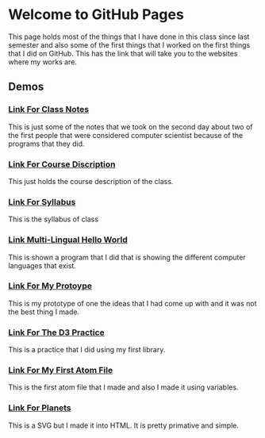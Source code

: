 # Welcome to GitHub Pages

This page holds most of the things that I have done in this class since last semester and also some of the first things that I worked on the first things that I did on GitHub. This has the link that will take you to the websites where my works are.

## Demos

### [Link For Class Notes](https://github.com/matajua000/IB-CS-Repository/blob/master/Class%20Notes.md)

This is just some of the notes that we took on the second day about two of the first people that were considered computer scientist because of the programs that they did.

### [Link For Course Discription](https://github.com/matajua000/IB-CS-Repository/blob/master/IB%20CS%20Course%20Description.md)

This just holds the course description of the class.

### [Link For Syllabus](https://github.com/matajua000/IB-CS-Repository/blob/master/IB%20CS%20Syllabus.md)

This is the syllabus of class

### [Link Multi-Lingual Hello World](https://matajua000.github.io/IB-CS-Repository/Multi-Language-Hello-World.HTML)

This is shown a program that I did that is showing the different computer languages that exist.

### [Link For My Protoype](https://matajua000.github.io/IB-CS-Repository/Prototype.html)

This is my prototype of one the ideas that I had come up with and it was not the best thing I made.

### [Link For The D3 Practice](https://matajua000.github.io/IB-CS-Repository/D3_Practice.html)

This is a practice that I did using my first library.

### [Link For My First Atom File](https://matajua000.github.io/IB-CS-Repository/My_First_Atom_File.html)

This is the first atom file that I made and also I made it using variables.

### [Link For Planets](https://matajua000.github.io/IB-CS-Repository/PLANETS_SVG.html)

This is a SVG but I made it into HTML. It is pretty primative and simple.
